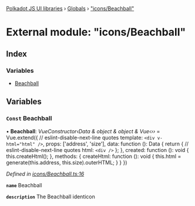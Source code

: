 [Polkadot JS UI libraries](../README.md) › [Globals](../globals.md) › ["icons/Beachball"](_icons_beachball_.md)

# External module: "icons/Beachball"

## Index

### Variables

* [Beachball](_icons_beachball_.md#const-beachball)

## Variables

### `Const` Beachball

• **Beachball**: *VueConstructor‹Data & object & object & Vue‹››* = Vue.extend({
  // eslint-disable-next-line quotes
  template: `<div v-html="html" />`,
  props: ['address', 'size'],
  data: function (): Data {
    return {
      // eslint-disable-next-line quotes
      html: `<div />`
    };
  },
  created: function (): void {
    this.createHtml();
  },
  methods: {
    createHtml: function (): void {
      this.html = generate(this.address, this.size).outerHTML;
    }
  }
})

*Defined in [icons/Beachball.ts:16](https://github.com/polkadot-js/ui/blob/42b421be/packages/vue-identicon/src/icons/Beachball.ts#L16)*

**`name`** Beachball

**`description`** The Beachball identicon
